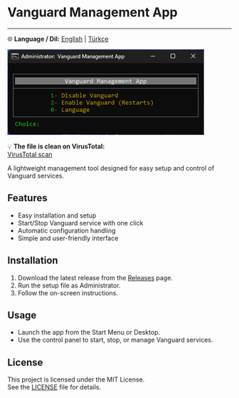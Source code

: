 # Vanguard Management App

---

🌐 **Language / Dil:** [English](README.md) | [Türkçe](docs/README.tr.md)

![App Screenshot](assets/screenshot.png)

💡 **The file is clean on VirusTotal:**  
[VirusTotal scan](https://www.virustotal.com/gui/file/92a252bf6b99b025ec6fdc3c4915fe6329a366c43b124953323851fd78f43e50?nocache=1)

A lightweight management tool designed for easy setup and control of Vanguard services.

## Features
- Easy installation and setup  
- Start/Stop Vanguard service with one click  
- Automatic configuration handling  
- Simple and user-friendly interface  

## Installation
1. Download the latest release from the [Releases](../../releases) page.  
2. Run the setup file as Administrator.  
3. Follow the on-screen instructions.  

## Usage
- Launch the app from the Start Menu or Desktop.  
- Use the control panel to start, stop, or manage Vanguard services.  

## License
This project is licensed under the MIT License.  
See the [LICENSE](LICENSE) file for details.
